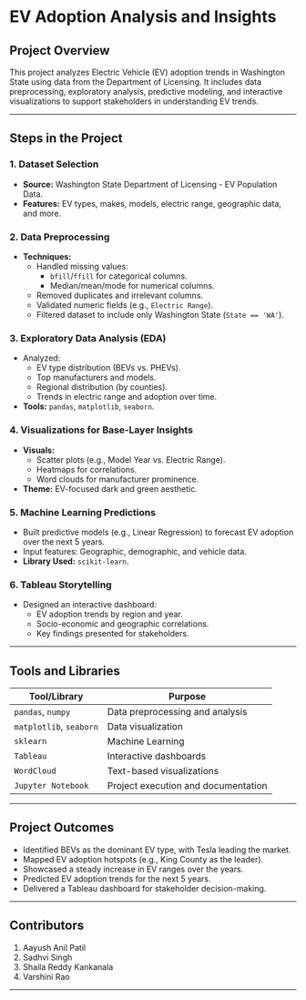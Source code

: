 # **EV Adoption Analysis and Insights**

## **Project Overview**
This project analyzes Electric Vehicle (EV) adoption trends in Washington State using data from the Department of Licensing. It includes data preprocessing, exploratory analysis, predictive modeling, and interactive visualizations to support stakeholders in understanding EV trends.

---

## **Steps in the Project**

### 1. Dataset Selection
- **Source:** Washington State Department of Licensing - EV Population Data.  
- **Features:** EV types, makes, models, electric range, geographic data, and more.

### 2. Data Preprocessing
- **Techniques:**
  - Handled missing values:
    - `bfill`/`ffill` for categorical columns.
    - Median/mean/mode for numerical columns.
  - Removed duplicates and irrelevant columns.
  - Validated numeric fields (e.g., `Electric Range`).
  - Filtered dataset to include only Washington State (`State == 'WA'`).

### 3. Exploratory Data Analysis (EDA)
- Analyzed:
  - EV type distribution (BEVs vs. PHEVs).
  - Top manufacturers and models.
  - Regional distribution (by counties).
  - Trends in electric range and adoption over time.
- **Tools:** `pandas`, `matplotlib`, `seaborn`.

### 4. Visualizations for Base-Layer Insights
- **Visuals:**
  - Scatter plots (e.g., Model Year vs. Electric Range).
  - Heatmaps for correlations.
  - Word clouds for manufacturer prominence.
- **Theme:** EV-focused dark and green aesthetic.

### 5. Machine Learning Predictions
- Built predictive models (e.g., Linear Regression) to forecast EV adoption over the next 5 years.
- Input features: Geographic, demographic, and vehicle data.
- **Library Used:** `scikit-learn`.

### 6. Tableau Storytelling
- Designed an interactive dashboard:
  - EV adoption trends by region and year.
  - Socio-economic and geographic correlations.
  - Key findings presented for stakeholders.

---

## **Tools and Libraries**

| **Tool/Library**        | **Purpose**                              |
|--------------------------|------------------------------------------|
| `pandas`, `numpy`        | Data preprocessing and analysis         |
| `matplotlib`, `seaborn`  | Data visualization                      |
| `sklearn`                | Machine Learning                        |
| `Tableau`                | Interactive dashboards                  |
| `WordCloud`              | Text-based visualizations               |
| `Jupyter Notebook`       | Project execution and documentation     |

---

## **Project Outcomes**
- Identified BEVs as the dominant EV type, with Tesla leading the market.
- Mapped EV adoption hotspots (e.g., King County as the leader).
- Showcased a steady increase in EV ranges over the years.
- Predicted EV adoption trends for the next 5 years.
- Delivered a Tableau dashboard for stakeholder decision-making.

---

## **Contributors**
1. Aayush Anil Patil
2. Sadhvi Singh
3. Shaila Reddy Kankanala
4. Varshini Rao

---
